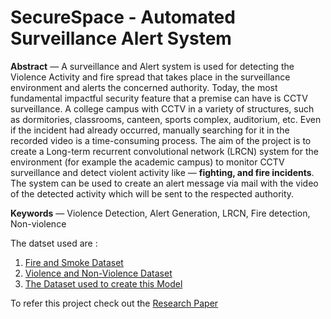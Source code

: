 # SecureSpace - Automated Surveillance Alert System

**Abstract** — A surveillance and Alert system is used for detecting the Violence Activity and fire spread that takes place in the surveillance environment and alerts the concerned authority. Today, the most fundamental impactful security feature that a premise can have is CCTV surveillance. A college campus with CCTV in a variety of structures, such as dormitories, classrooms, canteen, sports complex, auditorium, etc. Even if the incident had already occurred, manually searching for it in the recorded video is a time-consuming process. The aim of the project is to create a Long-term recurrent convolutional network (LRCN) system for the environment (for example the academic campus) to monitor CCTV surveillance and detect violent activity like — **fighting, and fire incidents**. The system can be used to create an alert message via mail with the video of the detected activity which will be sent to the respected authority.

**Keywords** — Violence Detection, Alert Generation, LRCN, Fire detection, Non-violence

The datset used are : 
1. [Fire and Smoke Dataset](https://www.kaggle.com/datasets/dataclusterlabs/fire-and-smoke-dataset)
1. [Violence and Non-Violence Dataset](https://www.kaggle.com/datasets/mohamedmustafa/real-life-violence-situations-dataset)
1. [The Dataset used to create this Model](https://drive.google.com/drive/folders/1EZ0yA-3WB-zRjIRZ3HsyAlqxJnvy4eeR?usp=share_link)

To refer this project check out the [Research Paper](https://ijsrem.com/download/securespace-automated-surveillance-alert-system/)
